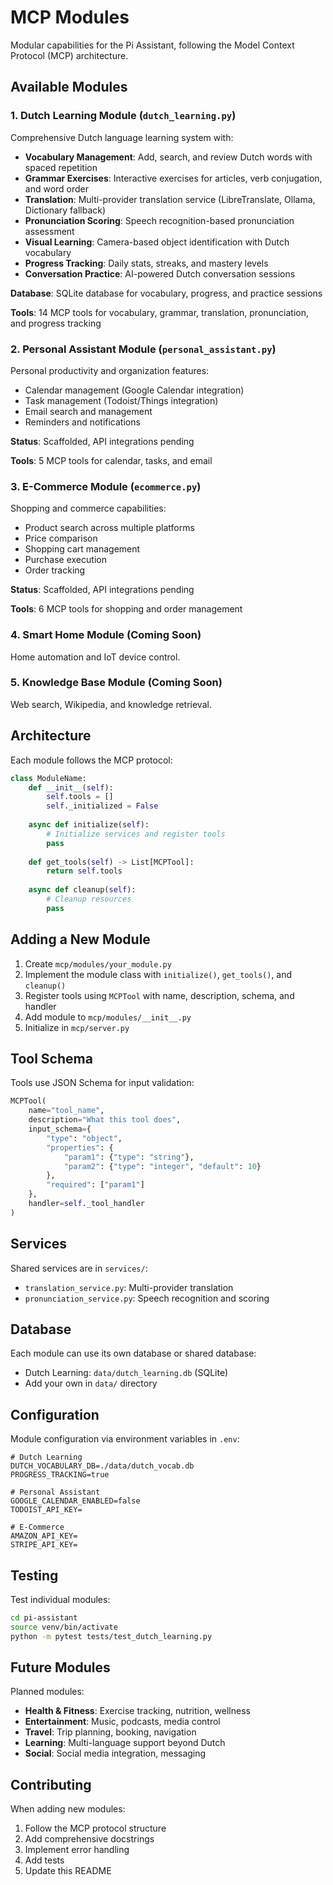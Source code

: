 # MCP Modules

Modular capabilities for the Pi Assistant, following the Model Context Protocol (MCP) architecture.

## Available Modules

### 1. Dutch Learning Module (`dutch_learning.py`)
Comprehensive Dutch language learning system with:
- **Vocabulary Management**: Add, search, and review Dutch words with spaced repetition
- **Grammar Exercises**: Interactive exercises for articles, verb conjugation, and word order
- **Translation**: Multi-provider translation service (LibreTranslate, Ollama, Dictionary fallback)
- **Pronunciation Scoring**: Speech recognition-based pronunciation assessment
- **Visual Learning**: Camera-based object identification with Dutch vocabulary
- **Progress Tracking**: Daily stats, streaks, and mastery levels
- **Conversation Practice**: AI-powered Dutch conversation sessions

**Database**: SQLite database for vocabulary, progress, and practice sessions

**Tools**: 14 MCP tools for vocabulary, grammar, translation, pronunciation, and progress tracking

### 2. Personal Assistant Module (`personal_assistant.py`)
Personal productivity and organization features:
- Calendar management (Google Calendar integration)
- Task management (Todoist/Things integration)
- Email search and management
- Reminders and notifications

**Status**: Scaffolded, API integrations pending

**Tools**: 5 MCP tools for calendar, tasks, and email

### 3. E-Commerce Module (`ecommerce.py`)
Shopping and commerce capabilities:
- Product search across multiple platforms
- Price comparison
- Shopping cart management
- Purchase execution
- Order tracking

**Status**: Scaffolded, API integrations pending

**Tools**: 6 MCP tools for shopping and order management

### 4. Smart Home Module (Coming Soon)
Home automation and IoT device control.

### 5. Knowledge Base Module (Coming Soon)
Web search, Wikipedia, and knowledge retrieval.

## Architecture

Each module follows the MCP protocol:

```python
class ModuleName:
    def __init__(self):
        self.tools = []
        self._initialized = False
    
    async def initialize(self):
        # Initialize services and register tools
        pass
    
    def get_tools(self) -> List[MCPTool]:
        return self.tools
    
    async def cleanup(self):
        # Cleanup resources
        pass
```

## Adding a New Module

1. Create `mcp/modules/your_module.py`
2. Implement the module class with `initialize()`, `get_tools()`, and `cleanup()`
3. Register tools using `MCPTool` with name, description, schema, and handler
4. Add module to `mcp/modules/__init__.py`
5. Initialize in `mcp/server.py`

## Tool Schema

Tools use JSON Schema for input validation:

```python
MCPTool(
    name="tool_name",
    description="What this tool does",
    input_schema={
        "type": "object",
        "properties": {
            "param1": {"type": "string"},
            "param2": {"type": "integer", "default": 10}
        },
        "required": ["param1"]
    },
    handler=self._tool_handler
)
```

## Services

Shared services are in `services/`:
- `translation_service.py`: Multi-provider translation
- `pronunciation_service.py`: Speech recognition and scoring

## Database

Each module can use its own database or shared database:
- Dutch Learning: `data/dutch_learning.db` (SQLite)
- Add your own in `data/` directory

## Configuration

Module configuration via environment variables in `.env`:

```env
# Dutch Learning
DUTCH_VOCABULARY_DB=./data/dutch_vocab.db
PROGRESS_TRACKING=true

# Personal Assistant
GOOGLE_CALENDAR_ENABLED=false
TODOIST_API_KEY=

# E-Commerce
AMAZON_API_KEY=
STRIPE_API_KEY=
```

## Testing

Test individual modules:

```bash
cd pi-assistant
source venv/bin/activate
python -m pytest tests/test_dutch_learning.py
```

## Future Modules

Planned modules:
- **Health & Fitness**: Exercise tracking, nutrition, wellness
- **Entertainment**: Music, podcasts, media control
- **Travel**: Trip planning, booking, navigation
- **Learning**: Multi-language support beyond Dutch
- **Social**: Social media integration, messaging

## Contributing

When adding new modules:
1. Follow the MCP protocol structure
2. Add comprehensive docstrings
3. Implement error handling
4. Add tests
5. Update this README
